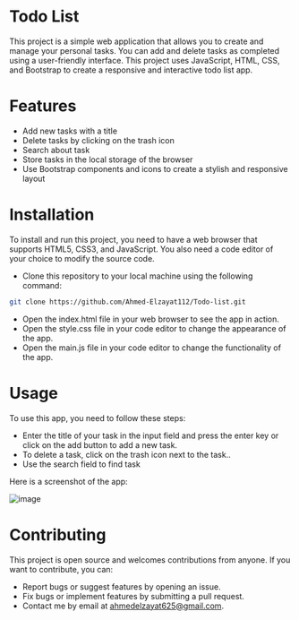 # Todo List

This project is a simple web application that allows you to create and manage your personal tasks. You can add and delete tasks as completed using a user-friendly interface. This project uses JavaScript, HTML, CSS, and Bootstrap to create a responsive and interactive todo list app.

# Features

- Add new tasks with a title 
- Delete tasks by clicking on the trash icon
- Search about task
- Store tasks in the local storage of the browser
- Use Bootstrap components and icons to create a stylish and responsive layout

# Installation

To install and run this project, you need to have a web browser that supports HTML5, CSS3, and JavaScript. You also need a code editor of your choice to modify the source code.
- Clone this repository to your local machine using the following command:

```bash
git clone https://github.com/Ahmed-Elzayat112/Todo-list.git
```

- Open the index.html file in your web browser to see the app in action.
- Open the style.css file in your code editor to change the appearance of the app.
- Open the main.js file in your code editor to change the functionality of the app.

# Usage

To use this app, you need to follow these steps:

- Enter the title of your task in the input field and press the enter key or click on the add button to add a new task.
- To delete a task, click on the trash icon next to the task..
- Use the search field to find task 

Here is a screenshot of the app:

![image](https://github.com/Ahmed-Elzayat112/Todo-list/assets/113038956/f985df50-6c93-4edc-8086-bedf48869029)

# Contributing

This project is open source and welcomes contributions from anyone. If you want to contribute, you can:

- Report bugs or suggest features by opening an issue.
- Fix bugs or implement features by submitting a pull request.
- Contact me by email at ahmedelzayat625@gmail.com.
  




